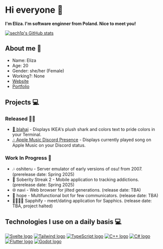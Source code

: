 # Hi everyone 👋

**I'm Eliza. I'm software enginner from Poland. Nice to meet you!**

[![sech1p's GitHub stats](https://github-readme-stats.vercel.app/api?username=sech1p)](https://github.com/anuraghazra/github-readme-stats)

## About me 👤
* Name: Eliza
* Age: 20
* Gender: she/her (Female)
* Working?: None
* [Website](https://sech1p.ovh)
* [Portfolio](https://sech1p.art)

## Projects 💻

### Released 👩‍💻

* [🦈 blahaj](https://github.com/sech1p/blahaj) - Displays IKEA's plush shark and colors text to pride colors in your Terminal.
* [🎶 Apple Music Discord Presence](https://github.com/sech1p/AppleMusic_Discord_RPC) - Displays currently played song on Apple Music on your Discord status.
  
### Work In Progress 📝

* 🎶 oshiteru - Server emulator of early versions of osu! from 2007. (prerelease date: Spring 2025)
* 💊 Soberity Streak 2 - Mobile application to tracking addictions. (prerelease date: Spring 2025)
* 🌐 navi - Web browser for jilted generations. (release date: TBA)
* 🤖 hope - Multifunctional bot for few communicators. (release date: TBA)
* 🏳️‍🌈🏳️‍⚧️ Sapphify - meet/dating application for Sapphics. (release date: TBA, project halted)

## Technologies I use on a daily basis 💻
[![Svelte logo](https://readme-components.vercel.app/api?component=logo&logo=svelte)](https://github.com/harish-sethuraman/readme-components)
[![Tailwind logo](https://readme-components.vercel.app/api?component=logo&logo=tailwindcss)](https://github.com/harish-sethuraman/readme-components)
[![TypeScript logo](https://readme-components.vercel.app/api?component=logo&logo=typescript)](https://github.com/harish-sethuraman/readme-components)
[![C++ logo](https://readme-components.vercel.app/api?component=logo&logo=cplusplus)](https://github.com/harish-sethuraman/readme-components)
[![C# logo](https://readme-components.vercel.app/api?component=logo&logo=csharp)](https://github.com/harish-sethuraman/readme-components)
[![Flutter logo](https://readme-components.vercel.app/api?component=logo&logo=flutter)](https://github.com/harish-sethuraman/readme-components)
[![Godot logo](https://readme-components.vercel.app/api?component=logo&logo=godotengine)](https://github.com/harish-sethuraman/readme-components)

